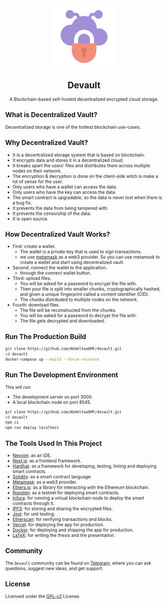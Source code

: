<div align="center">
<img src="/public/devault-1024.png" width="200px" height="200px" />
</div>
<h1 align="center">Devault</h1>
<p align="center">A Blockchain-based self-hosted decentralized encrypted cloud storage.</p>

## What is Decentralized Vault?
Decentralized storage is one of the hottest blockchain use-cases.

## Why Decentralized Vault?
- It is a decentralized storage system that is based on blockchain.
- It encrypts data and stores it in a decentralized cloud.
- It breaks apart the users’ files and distributes them across multiple nodes on their network.
- The encryption & decryption is done on the client-side witch is make a lot of sense for the user.
- Only users who have a wallet can access the data.
- Only users who have the key can access the data.
- The smart contract is upgradable, so the data is never lost when there is a bug fix.
- It prevents the data from being tampered with.
- It prevents the censorship of the data.
- It is open source.

## How Decentralized Vault Works?
- First: create a wallet.
	- The wallet is a private key that is used to sign transactions.
	- we use [metamask](https://metamask.io/) as a web3 provider. So you can use metamask to create a wallet and start using decentralized vault.
- Second: connect the wallet to the application.
  - through the connect wallet button.
- Third: upload files.
	- You will be asked for a password to encrypt the file with.
	- Then your file is split into smaller chunks, cryptographically hashed, and given a unique fingerprint called a content identifier (CID).
	- The chunks distributed to multiple nodes on the network.
- Fourth: download files.
	- The file will be reconstructed from the chunks.
	- You will be asked for a password to decrypt the file with.
	- The file gets decrypted and downloaded.

## Run The Production Build

```bash
git clone https://github.com/AbdeltwabMF/devault.git
cd devault
docker-compose up --build --force-recreate
```

## Run The Development Environment

This will run:
- The development server on port 3000.
- A local blockchain node on port 8545.

```bash
git clone https://github.com/AbdeltwabMF/devault.git
cd devault
npm ci
npm run deploy localhost
```

## The Tools Used In This Project

- [Neovim](https://neovim.io/): as an IDE.
- [Next.js](https://nextjs.org/): as a frontend framework.
- [Hardhat](https://hardhat.io): as a framework for developing, testing, linting and deploying smart contracts.
- [Solidity](https://docs.soliditylang.org/): as a smart contract language.
- [Metamask](https://metamask.io/): as a web3 provider.
- [Ethers.js](https://docs.ethers.io/): as a library for interacting with the Ethereum blockchain.
- [Ropsten](https://ropsten.etherscan.io/): as a testnet for deploying smart contracts.
- [Infura](https://infura.io/): for running a virtual blockchain node to deploy the smart contracts through it.
- [IPFS](https://ipfs.io/): for storing and sharing the encrypted files.
- [Jest](https://jestjs.io/): for unit testing.
- [Etherscan](https://etherscan.io/): for verifying transactions and blocks.
- [Vercel](https://vercel.com/): for deploying the app for production.
- [Docker](https://www.docker.com/): for deploying and shipping the app for production.
- [LaTeX](https://www.latex-project.org/): for writing the thesis and the presentation.

## Community

The `Devault` community can be found on [Telegram](https://t.me/+OeH3hX00HqxmZDc8), where you can ask questions, suggest new ideas, and get support.

## License
Licensed under the [GPL-v3](LICENSE) License.
